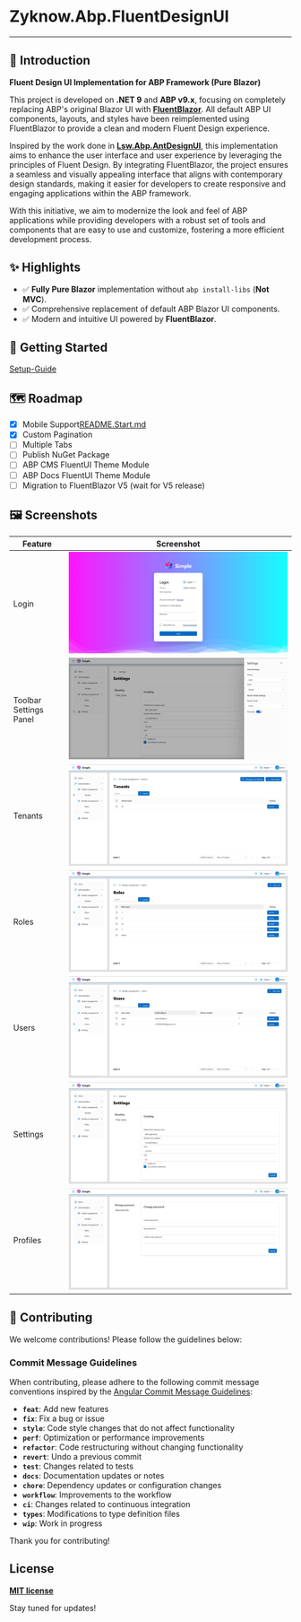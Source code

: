 # Zyknow.Abp.FluentDesignUI

---

## 📖 Introduction

**Fluent Design UI Implementation for ABP Framework (Pure Blazor)**

This project is developed on **.NET 9** and **ABP v9.x**, focusing on completely replacing ABP's original Blazor UI with
**[FluentBlazor](https://github.com/microsoft/fluentui-blazor)**. All default ABP UI components, layouts, and styles
have been reimplemented using FluentBlazor to provide a clean and modern Fluent Design experience.

Inspired by the work done in **[Lsw.Abp.AntDesignUI](https://github.com/realLiangshiwei/Lsw.Abp.AntDesignUI)**, this
implementation aims to enhance the user interface and user experience by leveraging the principles of Fluent Design. By
integrating FluentBlazor, the project ensures a seamless and visually appealing interface that aligns with contemporary
design standards, making it easier for developers to create responsive and engaging applications within the ABP
framework.

With this initiative, we aim to modernize the look and feel of ABP applications while providing developers with a robust
set of tools and components that are easy to use and customize, fostering a more efficient development process.

## ✨ Highlights

- ✅ **Fully Pure Blazor** implementation without `abp install-libs` (**Not MVC**).
- ✅ Comprehensive replacement of default ABP Blazor UI components.
- ✅ Modern and intuitive UI powered by **FluentBlazor**.

## 🚀 Getting Started

[Setup-Guide](./README.Setup-Guide.md)

## 🗺️ Roadmap

- [x] Mobile Support[README.Start.md](README.Start.md)
- [x] Custom Pagination
- [ ] Multiple Tabs
- [ ] Publish NuGet Package
- [ ] ABP CMS FluentUI Theme Module
- [ ] ABP Docs FluentUI Theme Module
- [ ] Migration to FluentBlazor V5 (wait for V5 release)

## 🖼️ Screenshots

| Feature                | Screenshot                                                  |
|------------------------|-------------------------------------------------------------|
| Login                  | ![Login](docs/images/login.png)                             |
| Toolbar Settings Panel | ![Toolbar Settings](docs/images/toolbar-settings-panel.png) |
| Tenants                | ![Tenants](docs/images/tenants.png)                         |
| Roles                  | ![Roles](docs/images/roles.png)                             |
| Users                  | ![Users](docs/images/users.png)                             |
| Settings               | ![Settings](docs/images/settings.png)                       |
| Profiles               | ![Profiles](docs/images/profiles.png)                       |

## 🤝 Contributing

We welcome contributions! Please follow the guidelines below:

### Commit Message Guidelines

When contributing, please adhere to the following commit message conventions inspired by
the [Angular Commit Message Guidelines](https://github.com/conventional-changelog/conventional-changelog/tree/master/packages/conventional-changelog-angular):

- **`feat`**: Add new features
- **`fix`**: Fix a bug or issue
- **`style`**: Code style changes that do not affect functionality
- **`perf`**: Optimization or performance improvements
- **`refactor`**: Code restructuring without changing functionality
- **`revert`**: Undo a previous commit
- **`test`**: Changes related to tests
- **`docs`**: Documentation updates or notes
- **`chore`**: Dependency updates or configuration changes
- **`workflow`**: Improvements to the workflow
- **`ci`**: Changes related to continuous integration
- **`types`**: Modifications to type definition files
- **`wip`**: Work in progress

Thank you for contributing!

## License

**[MIT license](LICENSE)**

Stay tuned for updates!
